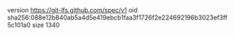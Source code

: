 version https://git-lfs.github.com/spec/v1
oid sha256:088e12b840ab5a4d5e419ebcb1faa3f1726f2e224692196b3023ef3ff5c101a0
size 1340

